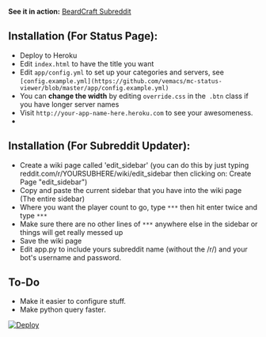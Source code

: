 **See it in action:** [BeardCraft Subreddit](http://reddit.com/r/beardcraftmc)

## Installation (For Status Page):

*   Deploy to Heroku
*   Edit `index.html` to have the title you want
*   Edit `app/config.yml` to set up your categories and servers, see `[config.example.yml](https://github.com/vemacs/mc-status-viewer/blob/master/app/config.example.yml)`
*   You can **change the width** by editing `override.css` in the` .btn` class if you have longer server names
*   Visit `http://your-app-name-here.heroku.com` to see your awesomeness.
*

## Installation (For Subreddit Updater):
* Create a wiki page called 'edit_sidebar' (you can do this by just typing reddit.com/r/YOURSUBHERE/wiki/edit_sidebar then clicking on: Create Page "edit_sidebar")
* Copy and paste the current sidebar that you have into the wiki page (The entire sidebar)
* Where you want the player count to go, type `***` then hit enter twice and type `***`
* Make sure there are no other lines of `***` anywhere else in the sidebar or things will get really messed up
* Save the wiki page
* Edit app.py to include yours subreddit name (without the /r/) and your bot's username and password.

## To-Do
* Make it easier to configure stuff.
* Make python query faster.



[![Deploy](https://www.herokucdn.com/deploy/button.png)](https://heroku.com/deploy)
